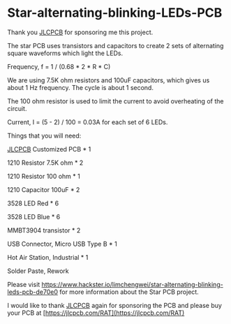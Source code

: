 # Star-alternating-blinking-LEDs-PCB

Thank you [JLCPCB](https://jlcpcb.com/RAT) for sponsoring me this project.

The star PCB uses transistors and capacitors to create 2 sets of alternating square waveforms which light the LEDs.

Frequency, f = 1 / (0.68 * 2 * R * C)

We are using 7.5K ohm resistors and 100uF capacitors, which gives us about 1 Hz frequency. The cycle is about 1 second.

The 100 ohm resistor is used to limit the current to avoid overheating of the circuit.

Current, I = (5 - 2) / 100 = 0.03A for each set of 6 LEDs.

Things that you will need:

[JLCPCB](https://jlcpcb.com/RAT) Customized PCB             * 1

1210 Resistor 7.5K ohm            * 2

1210 Resistor 100 ohm             * 1

1210 Capacitor 100uF              * 2

3528 LED Red                      * 6

3528 LED Blue                     * 6

MMBT3904 transistor               * 2

USB Connector, Micro USB Type B   * 1

Hot Air Station, Industrial       * 1

Solder Paste, Rework

Please visit https://www.hackster.io/limchengwei/star-alternating-blinking-leds-pcb-de70e0 for more information about the Star PCB project.

I would like to thank [JLCPCB](https://jlcpcb.com/RAT) again for sponsoring the PCB and please buy your PCB at [https://jlcpcb.com/RAT](https://jlcpcb.com/RAT)
